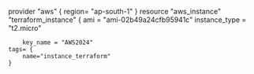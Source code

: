 provider "aws" {
    region= "ap-south-1"
}
 resource "aws_instance" "terraform_instance" {
    ami = "ami-02b49a24cfb95941c"
    instance_type = "t2.micro"
    
        key_name = "AWS2024"
    tags= {
        name="instance_terraform"
    }
    
